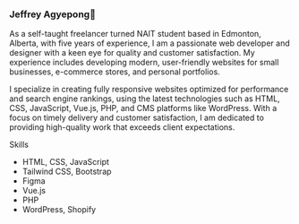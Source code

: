 ### Jeffrey Agyepong👋

As a self-taught freelancer turned NAIT student based in Edmonton, Alberta, with five years of experience, I am a passionate web developer and designer with a keen eye for quality and customer satisfaction. My experience includes developing modern, user-friendly websites for small businesses, e-commerce stores, and personal portfolios.

I specialize in creating fully responsive websites optimized for performance and search engine rankings, using the latest technologies such as HTML, CSS, JavaScript, Vue.js, PHP, and CMS platforms like WordPress. With a focus on timely delivery and customer satisfaction, I am dedicated to providing high-quality work that exceeds client expectations. 

Skills
- HTML, CSS, JavaScript
- Tailwind CSS, Bootstrap
- Figma
- Vue.js 
- PHP
- WordPress, Shopify


